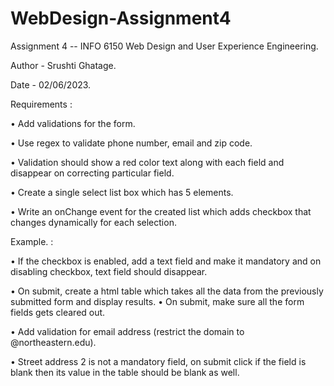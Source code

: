 # WebDesign-Assignment4
Assignment 4 -- INFO 6150 Web Design and User Experience Engineering.   

Author - Srushti Ghatage.   

Date -  02/06/2023.    
   
   Requirements :   
   
•	Add validations for the form.  

•	Use regex to validate phone number, email and zip code.   

•	Validation should show a red color text along with each field and disappear on correcting particular field.   

•	Create a single select list box which has 5 elements.   

•	Write an onChange event for the created list which adds checkbox that changes dynamically for each selection.   

Example. :   

  
•	If the checkbox is enabled, add a text field and make it mandatory and on disabling checkbox, text field should disappear.   

•	On submit, create a html table which takes all the data from the previously submitted form and display results. 
•	On submit, make sure all the form fields gets cleared out.   

•	Add validation for email address (restrict the domain to @northeastern.edu).   

•	Street address 2 is not a mandatory field, on submit click if the field is blank then its value in the table should be blank as well.   

